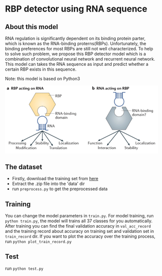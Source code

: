 # RBP detector using RNA sequence


## About this model
RNA regulation is significantly dependent on its binding protein parter, which is known as the RNA-binding proterns(RBPs). Unfortunately, the binding preferences for most RBPs are still not well characterized. To help to solve such problem, we propose this RBP detector model which is a combination of convolutional neural network and recurrent neural network. This model can takes the RNA sequence as input and predict whether a certain RBP exists in this sequence.

Note: this model is based on Python3

![RBPs](./images/RNA-Binding.PNG)

## The dataset
* Firstly, download the training set from [here](https://drive.google.com/open?id=1jRY6KY4byqNflNQ5AxeuL6oy8JjK3szE)
* Extract the .zip file into the 'data' dir
* run `preprocess.py` to get the preprocessed data

## Training
You can change the model parameters in `train.py`. For model training, run `python train.py`, the model will trains all 37 classes for you automatically. After training you can find the final validation accuracy in `val_acc_record` and the training record about accuracy on training set and validation set in `train_record` dir. If you want to plot the accuracy over the training process, run `python plot_train_record.py`

## Test
run `python test.py`